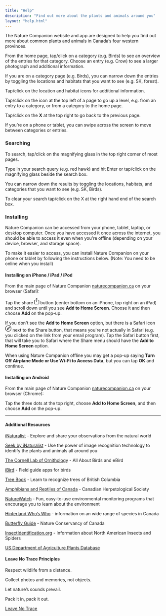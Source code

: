 ```yaml
---
title: "Help"
description: "Find out more about the plants and animals around you"
layout: "help.html"
---
```

The Nature Companion website and app are designed to help you find out more about common plants and animals in Canada’s four western provinces.

From the home page, tap/click on a category (e.g. Birds) to see an overview of the entries for that category. Choose an entry (e.g. Crow) to see a larger photograph and additional information.

If you are on a category page (e.g. Birds), you can narrow down the entries by toggling the locations and habitats that you want to see (e.g. SK, forest).

Tap/click on the location and habitat icons for additional information.

Tap/click on the icon at the top left of a page to go up a level, e.g. from an entry to a category, or from a category to the home page.

Tap/click on the **X** at the top right to go back to the previous page.

If you’re on a phone or tablet, you can swipe across the screen to move between categories or entries.

### Searching

To search, tap/click on the magnifying glass in the top right corner of most pages.

Type in your search query (e.g. red hawk) and hit Enter or tap/click on the magnifying glass beside the search box.

You can narrow down the results by toggling the locations, habitats, and categories that you want to see (e.g. SK, Birds).

To clear your search tap/click on the X at the right hand end of the search box.

### Installing

Nature Companion can be accessed from your phone, tablet, laptop, or desktop computer. Once you have accessed it once across the internet, you should be able to access it even when you're offline (depending on your device, browser, and storage space).

To make it easier to access, you can install Nature Companion on your phone or tablet by following the instructions below. (Note: You need to be online when you install)

#### <a name="install-ios"/>Installing on iPhone / iPad / iPod

From the main page of Nature Companion [naturecompanion.ca](https://www.naturecompanion.ca/) on your browser (Safari):

Tap the share <img src="/images/share.png" height="20px" /> button (center bottom on an iPhone, top right on an iPad) and scroll down until you see **Add to Home Screen**. Choose it and then choose **Add** on the pop-up.

If you don't see the **Add to Home Screen** option, but there is a Safari icon <img src="/images/safari.png" height="20px" /> next to the Share button, that means you're not actually in Safari (e.g. you clicked on the link from your email program). Tap the Safari button first, that will take you to Safari where the Share menu should have the **Add to Home Screen** option.

When using Nature Companion offline you may get a pop-up saying **Turn Off Airplane Mode or Use Wi-Fi to Access Data**, but you can tap  **OK** and continue.

#### <a name="install-android"/>Installing on Android

From the main page of Nature Companion [naturecompanion.ca](https://www.naturecompanion.ca/) on your browser (Chrome):

Tap the three dots at the top right, choose **Add to Home Screen**, and then choose **Add** on the pop-up.

<hr/>

#### Additional Resources

<a href="https://inaturalist.ca" target="_blank">iNaturalist</a> - Explore and share your observations from the natural world

<a href="https://www.inaturalist.org/pages/seek_app" target="_blank">Seek by iNaturalist</a> - Use the power of image recognition technology to identify the plants and animals all around you

<a href="https://www.birds.cornell.edu/home/" target="_blank">The Cornell Lab of Ornithology</a> - All About Birds and eBird

<a href="http://ibird.com" target="_blank">iBird</a> - Field guide apps for birds

<a href="https://www.for.gov.bc.ca/hfd/library/documents/treebook/treebook.pdf" target="_blank">Tree Book</a> - Learn to recognize trees of British Columbia

<a href="http://canadianherpetology.ca/species/index.html" target="_blank">Amphibians and Reptiles of Canada</a> - Canadian Herpetological Society

<a href="https://www.naturewatch.ca" target="_blank">NatureWatch</a> - Fun, easy-to-use environmental monitoring programs that encourage you to learn about the environment

<a href="https://www.hww.ca/en/wildlife" target="_blank">Hinterland Who’s Who</a> - information on an wide range of species in Canada

<a href="https://www.natureconservancy.ca/en/what-you-can-do/butterfly-guide.html" target="_blank">Butterfly Guide</a> - Nature Conservancy of Canada

<a href="https://www.insectidentification.org/" target="_blank">InsectIdentification.org</a> - Information about North American Insects and Spiders

<a href="https://plants.sc.egov.usda.gov" target="_blank">US Department of Agriculture Plants Database</a>

#### Leave No Trace Principles

Respect wildlife from a distance.

Collect photos and memories, not objects.

Let nature’s sounds prevail.

Pack it in, pack it out.

[Leave No Trace](https://www.leavenotrace.ca/principles)
